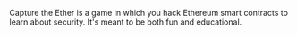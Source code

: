 Capture the Ether is a game in which you hack Ethereum smart contracts to learn about security. It's meant to be both fun and educational.